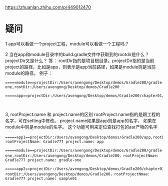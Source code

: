 https://zhuanlan.zhihu.com/p/449012470

# 疑问

1 app可以看做一个project工程，module可以看做一个工程吗？

2 当在app和module目录中的build.gradle文件中获取到的rootdir是什么？projectDir又是什么？ 答：
rootDir指的是项目根目录。projectDir指的是当前project的路径，比如是app，则表示是app当前路径，如果是module则是当前module的路径。 例子：

```
=====module==projectDir:/Users/avengong/Desktop/demos/Gradle200/gradle-one,rootDir:/Users/avengong/Desktop/demos/Gradle200 

=====app==projectDir:/Users/avengong/Desktop/demos/Gradle200/chapter01/sample01,rootDir:/Users/avengong/Desktop/demos/Gradle200 



```

3, rootProject.name 和 project.name的区别 rootProject.name指的是跟工程的名字，可在setting中修改。
project.name如果是app则是app的名字， 如果在module中则是module的名字。 这个功能可用来定位查找打包的aar产物的名字

```
=====app1==projectDir:/Users/avengong/Desktop/demos/Gradle200/app,rootDir:/Users/avengong/Desktop/demos/Gradle200，rootProjectNmae: Gradle777 project.name: app

=====module==projectDir:/Users/avengong/Desktop/demos/Gradle200/gradle-one,rootDir:/Users/avengong/Desktop/demos/Gradle200，rootProjectNmae: Gradle777 project.name: gradle-one

=====app2==projectDir:/Users/avengong/Desktop/demos/Gradle200/chapter01/sample01,
rootDir:/Users/avengong/Desktop/demos/Gradle200，rootProjectNmae: Gradle777 project.name: sample01

```








